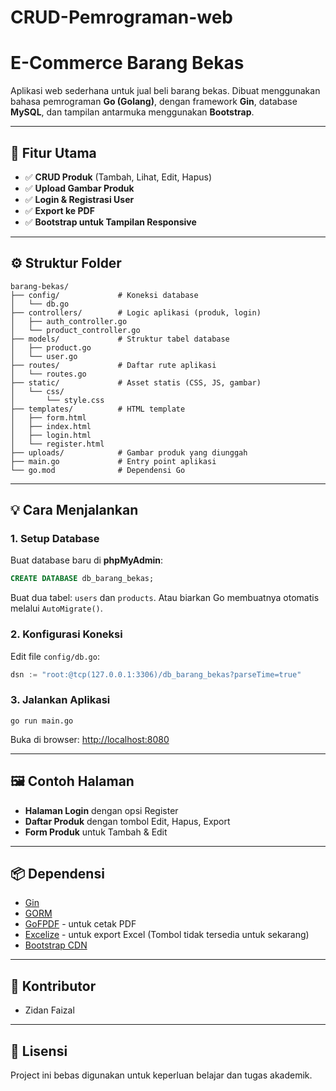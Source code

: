 # CRUD-Pemrograman-web
# E-Commerce Barang Bekas

Aplikasi web sederhana untuk jual beli barang bekas. Dibuat menggunakan bahasa pemrograman **Go (Golang)**, dengan framework **Gin**, database **MySQL**, dan tampilan antarmuka menggunakan **Bootstrap**.

---

## 🧱 Fitur Utama

* ✅ **CRUD Produk** (Tambah, Lihat, Edit, Hapus)
* ✅ **Upload Gambar Produk**
* ✅ **Login & Registrasi User**
* ✅ **Export ke PDF**
* ✅ **Bootstrap untuk Tampilan Responsive**

---

## ⚙️ Struktur Folder

```
barang-bekas/
├── config/             # Koneksi database
│   └── db.go
├── controllers/        # Logic aplikasi (produk, login)
│   ├── auth_controller.go
│   └── product_controller.go
├── models/             # Struktur tabel database
│   ├── product.go
│   └── user.go
├── routes/             # Daftar rute aplikasi
│   └── routes.go
├── static/             # Asset statis (CSS, JS, gambar)
│   └── css/
│       └── style.css
├── templates/          # HTML template
│   ├── form.html
│   ├── index.html
│   ├── login.html
│   └── register.html
├── uploads/            # Gambar produk yang diunggah
├── main.go             # Entry point aplikasi
└── go.mod              # Dependensi Go
```

---

## 💡 Cara Menjalankan

### 1. Setup Database

Buat database baru di **phpMyAdmin**:

```sql
CREATE DATABASE db_barang_bekas;
```

Buat dua tabel: `users` dan `products`. Atau biarkan Go membuatnya otomatis melalui `AutoMigrate()`.

### 2. Konfigurasi Koneksi

Edit file `config/db.go`:

```go
dsn := "root:@tcp(127.0.0.1:3306)/db_barang_bekas?parseTime=true"
```

### 3. Jalankan Aplikasi

```
go run main.go
```

Buka di browser: [http://localhost:8080](http://localhost:8080)

---

## 🖼 Contoh Halaman

* **Halaman Login** dengan opsi Register
* **Daftar Produk** dengan tombol Edit, Hapus, Export
* **Form Produk** untuk Tambah & Edit

---

## 📦 Dependensi

* [Gin](https://github.com/gin-gonic/gin)
* [GORM](https://gorm.io)
* [GoFPDF](https://github.com/jung-kurt/gofpdf) - untuk cetak PDF
* [Excelize](https://github.com/xuri/excelize) - untuk export Excel (Tombol tidak tersedia untuk sekarang)
* [Bootstrap CDN](https://getbootstrap.com)

---

## 🙌 Kontributor

* Zidan Faizal

---

## 📄 Lisensi

Project ini bebas digunakan untuk keperluan belajar dan tugas akademik.
